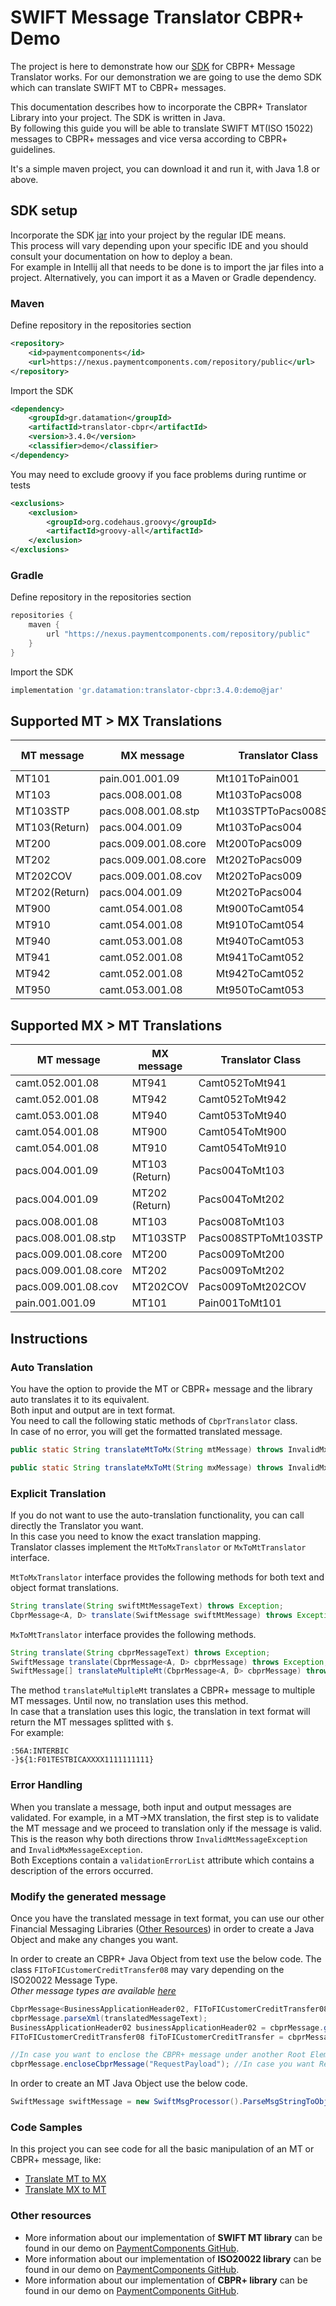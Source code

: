 # SWIFT Message Translator CBPR+ Demo

The project is here to demonstrate how our [SDK](https://www.paymentcomponents.com/messaging-libraries/) for CBPR+
Message Translator works. For our demonstration we are going to use the demo SDK which can translate SWIFT MT to CBPR+ messages.

This documentation describes how to incorporate the CBPR+ Translator Library into your project. The SDK is written in Java.  
By following this guide you will be able to translate SWIFT MT(ISO 15022) messages to CBPR+ messages
and vice versa according to CBPR+ guidelines.

It's a simple maven project, you can download it and run it, with Java 1.8 or above.

## SDK setup

Incorporate the SDK [jar](https://nexus.paymentcomponents.com/repository/public/gr/datamation/translator-cbpr/3.4.0/translator-cbpr-3.4.0-demo.jar)
into your project by the regular IDE means.  
This process will vary depending upon your specific IDE and you should consult your documentation on how to deploy a bean.  
For example in Intellij all that needs to be done is to import the jar files into a project. Alternatively, you can import it as a Maven or Gradle dependency.

### Maven

Define repository in the repositories section
```xml
<repository>
    <id>paymentcomponents</id>
    <url>https://nexus.paymentcomponents.com/repository/public</url>
</repository>
```

Import the SDK
```xml
<dependency>
    <groupId>gr.datamation</groupId>
    <artifactId>translator-cbpr</artifactId>
    <version>3.4.0</version>
    <classifier>demo</classifier>
</dependency>
```
You may need to exclude groovy if you face problems during runtime or tests
```xml
<exclusions>
    <exclusion>
        <groupId>org.codehaus.groovy</groupId>
        <artifactId>groovy-all</artifactId>
    </exclusion>
</exclusions>
```

### Gradle

Define repository in the repositories section
```groovy
repositories {
    maven {
        url "https://nexus.paymentcomponents.com/repository/public"
    }
}
```

Import the SDK
```groovy
implementation 'gr.datamation:translator-cbpr:3.4.0:demo@jar'
```

## Supported MT > MX Translations

| MT message    | MX message           | Translator Class     | Available in Demo |
| ----------    | ----------           | ----------------     | :---------------: |
| MT101         | pain.001.001.09      | Mt101ToPain001       |                   |
| MT103         | pacs.008.001.08      | Mt103ToPacs008       |                   |
| MT103STP      | pacs.008.001.08.stp  | Mt103STPToPacs008STP |                   |
| MT103(Return) | pacs.004.001.09      | Mt103ToPacs004       |                   |
| MT200         | pacs.009.001.08.core | Mt200ToPacs009       |                   |
| MT202         | pacs.009.001.08.core | Mt202ToPacs009       | &check;           |
| MT202COV      | pacs.009.001.08.cov  | Mt202ToPacs009       |                   |
| MT202(Return) | pacs.004.001.09      | Mt202ToPacs004       |                   |
| MT900         | camt.054.001.08      | Mt900ToCamt054       |                   | 
| MT910         | camt.054.001.08      | Mt910ToCamt054       |                   |
| MT940         | camt.053.001.08      | Mt940ToCamt053       |                   |
| MT941         | camt.052.001.08      | Mt941ToCamt052       |                   |
| MT942         | camt.052.001.08      | Mt942ToCamt052       |                   |
| MT950         | camt.053.001.08      | Mt950ToCamt053       |                   |

## Supported MX > MT Translations

| MT message           | MX message     | Translator Class     | Available in Demo |
| ----------           | ----------     | ----------------     | :---------------: |
| camt.052.001.08      | MT941          | Camt052ToMt941       |                   |
| camt.052.001.08      | MT942          | Camt052ToMt942       |                   |
| camt.053.001.08      | MT940          | Camt053ToMt940       |                   |
| camt.054.001.08      | MT900          | Camt054ToMt900       |                   |
| camt.054.001.08      | MT910          | Camt054ToMt910       |                   |
| pacs.004.001.09      | MT103 (Return) | Pacs004ToMt103       |                   |
| pacs.004.001.09      | MT202 (Return) | Pacs004ToMt202       |                   |
| pacs.008.001.08      | MT103          | Pacs008ToMt103       |                   |
| pacs.008.001.08.stp  | MT103STP       | Pacs008STPToMt103STP |                   |
| pacs.009.001.08.core | MT200          | Pacs009ToMt200       |                   |
| pacs.009.001.08.core | MT202          | Pacs009ToMt202       | &check;           |
| pacs.009.001.08.cov  | MT202COV       | Pacs009ToMt202COV    |                   |
| pain.001.001.09      | MT101          | Pain001ToMt101       |                   |

## Instructions

### Auto Translation

You have the option to provide the MT or CBPR+ message and the library auto translates it to its equivalent.  
Both input and output are in text format.  
You need to call the following static methods of `CbprTranslator` class.  
In case of no error, you will get the formatted translated message.
```java
public static String translateMtToMx(String mtMessage) throws InvalidMxMessageException, InvalidMtMessageException
```
```java
public static String translateMxToMt(String mxMessage) throws InvalidMxMessageException, InvalidMxMessageException
```

### Explicit Translation

If you do not want to use the auto-translation functionality, you can call directly the Translator you want.  
In this case you need to know the exact translation mapping.  
Translator classes implement the `MtToMxTranslator` or `MxToMtTranslator` interface.

`MtToMxTranslator` interface provides the following methods for both text and object format translations.
```java
String translate(String swiftMtMessageText) throws Exception;
CbprMessage<A, D> translate(SwiftMessage swiftMtMessage) throws Exception;
```

`MxToMtTranslator` interface provides the following methods.
```java
String translate(String cbprMessageText) throws Exception;
SwiftMessage translate(CbprMessage<A, D> cbprMessage) throws Exception;
SwiftMessage[] translateMultipleMt(CbprMessage<A, D> cbprMessage) throws Exception;
```

The method `translateMultipleMt` translates a CBPR+ message to multiple MT messages. Until now, no translation uses this method.  
In case that a translation uses this logic, the translation in text format will return the MT messages splitted with `$`.  
For example:
```
:56A:INTERBIC
-}${1:F01TESTBICAXXXX1111111111}
```

### Error Handling

When you translate a message, both input and output messages are validated. For example, in a MT→MX translation, the
first step is to validate the MT message and we proceed to translation only if the message is valid.  
This is the reason why both directions throw `InvalidMtMessageException` and `InvalidMxMessageException`.  
Both Exceptions contain a `validationErrorList` attribute which contains a description of the errors occurred.

### Modify the generated message

Once you have the translated message in text format, you can use our other Financial Messaging
Libraries ([Other Resources](#other-resources)) in order to create a Java Object and make any changes you want.

In order to create an CBPR+ Java Object from text use the below code. The class `FIToFICustomerCreditTransfer08` may vary depending on the ISO20022 Message Type.   
_Other message types are available [here](https://github.com/Payment-Components/demo-iso20022#supported-cbpr-message-types)_
```java
CbprMessage<BusinessApplicationHeader02, FIToFICustomerCreditTransfer08> cbprMessage = new CbprMessage(new BusinessApplicationHeader02(), new FIToFICustomerCreditTransfer08());
cbprMessage.parseXml(translatedMessageText);
BusinessApplicationHeader02 businessApplicationHeader02 = cbprMessage.getAppHdr();
FIToFICustomerCreditTransfer08 fiToFICustomerCreditTransfer = cbprMessage.getDocument();

//In case you want to enclose the CBPR+ message under another Root Element, use the code below
cbprMessage.encloseCbprMessage("RequestPayload"); //In case you want RequestPayload
```

In order to create an MT Java Object use the below code.
```java
SwiftMessage swiftMessage = new SwiftMsgProcessor().ParseMsgStringToObject(translatedMessageText);
```

### Code Samples

In this project you can see code for all the basic manipulation of an MT or CBPR+ message, like:
- [Translate MT to MX](src/main/java/com/paymentcomponents/swift/translator/TranslateMtToMx.java)
- [Translate MX to MT](src/main/java/com/paymentcomponents/swift/translator/TranslateMxToMt.java)

### Other resources

- More information about our implementation of **SWIFT MT library** can be found in our demo on [PaymentComponents GitHub](https://github.com/Payment-Components/demo-swift-mt).
- More information about our implementation of **ISO20022 library** can be found in our demo on [PaymentComponents GitHub](https://github.com/Payment-Components/demo-iso20022).
- More information about our implementation of **CBPR+ library** can be found in our demo on [PaymentComponents GitHub](https://github.com/Payment-Components/demo-iso20022#cbpr-messages).